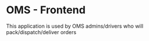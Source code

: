 # OMS - Frontend

This application is used by OMS admins/drivers who will pack/dispatch/deliver orders